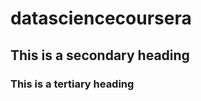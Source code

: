 datasciencecoursera
===================
## This is a secondary heading
### This is a tertiary heading
